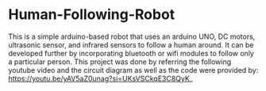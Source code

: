 # Human-Following-Robot

This is a simple arduino-based robot that uses an arduino UNO, DC motors, ultrasonic sensor, and infrared sensors to follow a human around. It can be developed further by incorporating bluetooth or wifi modules to follow only a particular person. This project was done by referring the following youtube video and the circuit diagram as well as the code were provided by: https://youtu.be/yAV5aZ0unag?si=UKsVSCkqE3C8QyK_


